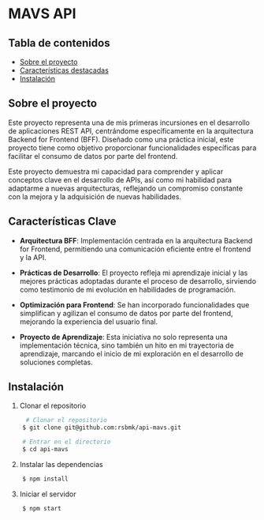 # MAVS API

## Tabla de contenidos
* [Sobre el proyecto](#Sobre-el-proyecto)
* [Características destacadas](#Características-destacadas)
* [Instalación](#Instalación)

## Sobre el proyecto

Este proyecto representa una de mis primeras incursiones en el desarrollo de aplicaciones REST API, centrándome específicamente en la arquitectura Backend for Frontend (BFF). Diseñado como una práctica inicial, este proyecto tiene como objetivo proporcionar funcionalidades específicas para facilitar el consumo de datos por parte del frontend.

Este proyecto demuestra mi capacidad para comprender y aplicar conceptos clave en el desarrollo de APIs, así como mi habilidad para adaptarme a nuevas arquitecturas, reflejando un compromiso constante con la mejora y la adquisición de nuevas habilidades.

## Características Clave

- **Arquitectura BFF**: Implementación centrada en la arquitectura Backend for Frontend, permitiendo una comunicación eficiente entre el frontend y la API.

- **Prácticas de Desarrollo**: El proyecto refleja mi aprendizaje inicial y las mejores prácticas adoptadas durante el proceso de desarrollo, sirviendo como testimonio de mi evolución en habilidades de programación.

- **Optimización para Frontend**: Se han incorporado funcionalidades que simplifican y agilizan el consumo de datos por parte del frontend, mejorando la experiencia del usuario final.

- **Proyecto de Aprendizaje**: Esta iniciativa no solo representa una implementación técnica, sino también un hito en mi trayectoria de aprendizaje, marcando el inicio de mi exploración en el desarrollo de soluciones completas.

## Instalación

1. Clonar el repositorio
```bash
     # Clonar el repositorio
    $ git clone git@github.com:rsbmk/api-mavs.git

    # Entrar en el directorio
    $ cd api-mavs
```

2. Instalar las dependencias
```bash
    $ npm install
```

3. Iniciar el servidor
```bash
    $ npm start
```

